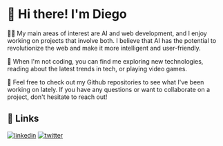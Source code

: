 
# 👋 Hi there! I'm Diego



👨‍💻 My main areas of interest are AI and web development, and I enjoy working on projects that involve both. I believe that AI has the potential to revolutionize the web and make it more intelligent and user-friendly.

🚀 When I'm not coding, you can find me exploring new technologies, reading about the latest trends in tech, or playing video games.

🌟 Feel free to check out my Github repositories to see what I've been working on lately. If you have any questions or want to collaborate on a project, don't hesitate to reach out!



## 🔗 Links
[![linkedin](https://img.shields.io/badge/linkedin-0A66C2?style=for-the-badge&logo=linkedin&logoColor=white)](https://www.linkedin.com/in/diego1403/)
[![twitter](https://img.shields.io/badge/twitter-1DA1F2?style=for-the-badge&logo=twitter&logoColor=white)](https://twitter.com/HolaSoyDiegooo)

